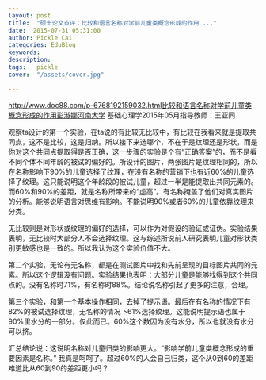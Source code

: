```yaml
---
layout: post  
title:  "硕士论文点评：比较和语言名称对学前儿童类概念形成的作用 ..."
date:  2015-07-31 05:31:00
author: Pickle Cai  
categories: EduBlog  
keywords: 
description:   
tags:	pickle   
cover:  "/assets/cover.jpg"  

---
```


http://www.doc88.com/p-6768192159032.html比较和语言名称对学前儿童类概念形成的作用彭淑娜河南大学    基础心理学2015年05月指导教师：王亚同

观察ta设计的第一个实验，在ta说的有比较无比较中，有比较在我看来就是提取共同点，这不是比较，这是归纳。所以接下来选哪个，不在于是纹理还是形状，而是你对这个共同点提取得是否正确，这一步骤的实验是个有“正确答案”的，而不是看不同个体不同年龄的被试的偏好的。所设计的图片，两张图片是纹理相同的，所以在名称影响下90%的儿童选择了纹理，在没有名称的营销下也有近60%的儿童选择了纹理。这只能说明这个年龄段的被试儿童，超过一半是能提取出共同元素的。而60%和90%的差距，就是名称所带来的“虚高”。有名称掩盖了他们对真实图片的分析。能够说明语言对思维有影响。不能说明90%或者60%的儿童依靠纹理来分类。

无比较则是对形状或纹理的偏好的选择，可以作为对假设的验证或证伪。实验结果表明，无比较时大部分人不会选择纹理。这与综述所说前人研究表明儿童对形状类别更敏感也是一致的。所以我认为这个实验价值不大。

第二个实验，无论有无名称，都是在测试图片中找和先前呈现的目标图片共同的元素。所以这个逻辑没有问题。实验结果也表明：大部分儿童是能够找得到这个共同点的。没有名称时71%，有名称时88%。结论说名称引起了更多的注意，合理。

第三个实验，和第一个基本操作相同，去掉了提示语。最后在有名称的情况下有82%的被试选择纹理，无名称的情况下61%选择纹理。这能说明提示语也属于90%里水分的一部分。仅此而已。60%这个数因为没有水分，所以也就没有水分可以挤。

汇总结论说：这说明名称对儿童归类的影响更大。“影响学前儿童类概念形成的重要因素是名称。” 我真是呵呵了。超过60%的人会自己归类，这个从0到60的差距难道比从60到90的差距更小吗？

		    
